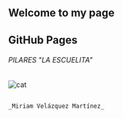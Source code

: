 ## Welcome to my page 
## GitHub Pages



###### PILARES "LA ESCUELITA"


![cat](https://user-images.githubusercontent.com/69371365/90198313-55f6d600-dd9f-11ea-9d72-2e2245c8e11b.jpg)



```markdown

_Miriam Velázquez Martínez_

```

